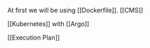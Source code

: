 At first we will be using [[Dockerfile]].
[[CMS]] 

[[Kubernetes]] with [[Argo]]

[[Execution Plan]]

